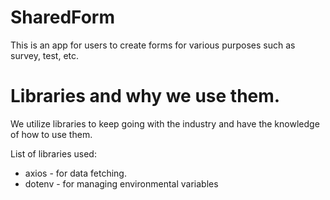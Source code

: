 # SharedForm

This is an app for users to create forms for various purposes
such as survey, test, etc.

# Libraries and why we use them.

We utilize libraries to keep going with the industry and
have the knowledge of how to use them.

List of libraries used:

- axios - for data fetching.
- dotenv - for managing environmental variables